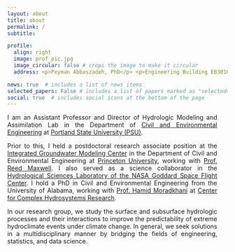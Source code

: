 ```yaml
---
layout: about
title: about
permalink: /
subtitle: 

profile:
  align: right
  image: prof_pic.jpg
  image_circular: false # crops the image to make it circular
  address: <p>Peyman Abbaszadeh, PhD</p> <p>Engineering Building EB301C</p> <p>1930 SW 4th Ave, Portland, OR 97201</p>

news: true  # includes a list of news items
selected_papers: False # includes a list of papers marked as "selected={true}"
social: true  # includes social icons at the bottom of the page
---
```

<p style="text-align: justify; margin-right: 0.25in;">
  I am an Assistant Professor and Director of Hydrologic Modeling and Assimilation Lab in the Department of <a href="https://www.pdx.edu/civil-environmental-engineering/">Civil and Environmental Engineering</a> at <a href="https://www.pdx.edu">Portland State University (PSU)</a>.
</p>

<p style="text-align: justify; margin-right: 0.25in;">
  Prior to this, I held a postdoctoral research associate position at the <a href="https://igwmc.princeton.edu">Integrated Groundwater Modeling Center</a> in the Department of Civil and Environmental Engineering at <a href="https://www.princeton.edu">Princeton University</a>, working with <a href="http://maxwell.princeton.edu">Prof. Reed Maxwell</a>. I also served as a science collaborator in the <a href="https://science.gsfc.nasa.gov/sed/bio/108710/">Hydrological Sciences Laboratory of the NASA Goddard Space Flight Center</a>. I hold a PhD in Civil and Environmental Engineering from the University of Alabama, working with <a href="https://moradkhani.ua.edu">Prof. Hamid Moradkhani</a> at <a href="https://cchr.eng.ua.edu">Center for Complex Hydrosystems Research</a>.
</p>

<p style="text-align: justify; margin-right: 0.25in;">
  In our research group, we study the surface and subsurface hydrologic processes and their interactions to improve the predictability of extreme hydroclimate events under climate change. In general, we seek solutions in a multidisciplinary manner by bridging the fields of engineering, statistics, and data science.
</p>

